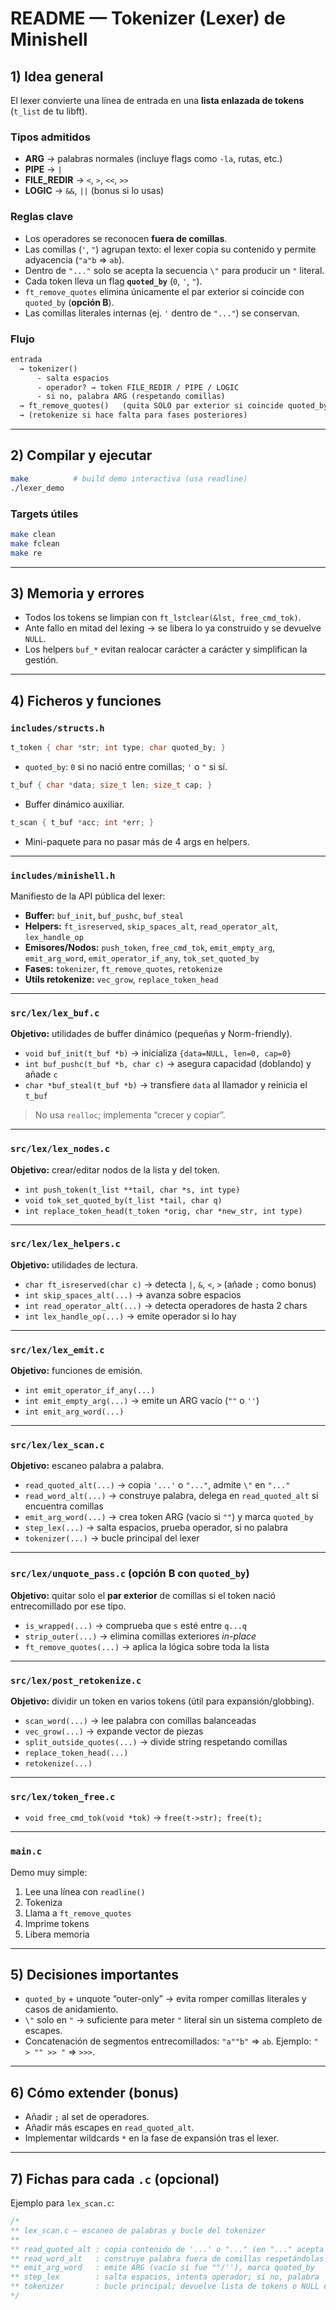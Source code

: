 # README — Tokenizer (Lexer) de Minishell

## 1) Idea general

El lexer convierte una línea de entrada en una **lista enlazada de tokens** (`t_list` de tu libft).

### Tipos admitidos
- **ARG** → palabras normales (incluye flags como `-la`, rutas, etc.)
- **PIPE** → `|`
- **FILE_REDIR** → `<`, `>`, `<<`, `>>`
- **LOGIC** → `&&`, `||` (bonus si lo usas)

### Reglas clave
- Los operadores se reconocen **fuera de comillas**.
- Las comillas (`'`, `"`) agrupan texto: el lexer copia su contenido y permite adyacencia (`"a"b` ⇒ `ab`).
- Dentro de `"..."` solo se acepta la secuencia `\"` para producir un `"` literal.
- Cada token lleva un flag **`quoted_by`** (`0`, `'`, `"`).
- `ft_remove_quotes` elimina únicamente el par exterior si coincide con `quoted_by` (**opción B**).
- Las comillas literales internas (ej. `'` dentro de `"..."`) se conservan.

### Flujo
```txt
entrada
  → tokenizer()
      - salta espacios
      - operador? → token FILE_REDIR / PIPE / LOGIC
      - si no, palabra ARG (respetando comillas)
  → ft_remove_quotes()   (quita SOLO par exterior si coincide quoted_by)
  → (retokenize si hace falta para fases posteriores)
```

---

## 2) Compilar y ejecutar

```sh
make          # build demo interactiva (usa readline)
./lexer_demo
```

### Targets útiles
```sh
make clean
make fclean
make re
```

---

## 3) Memoria y errores
- Todos los tokens se limpian con `ft_lstclear(&lst, free_cmd_tok)`.
- Ante fallo en mitad del lexing → se libera lo ya construido y se devuelve `NULL`.
- Los helpers `buf_*` evitan realocar carácter a carácter y simplifican la gestión.

---

## 4) Ficheros y funciones

### `includes/structs.h`
```c
t_token { char *str; int type; char quoted_by; }
```
- `quoted_by`: `0` si no nació entre comillas; `'` o `"` si sí.

```c
t_buf { char *data; size_t len; size_t cap; }
```
- Buffer dinámico auxiliar.

```c
t_scan { t_buf *acc; int *err; }
```
- Mini-paquete para no pasar más de 4 args en helpers.

---

### `includes/minishell.h`
Manifiesto de la API pública del lexer:

- **Buffer:** `buf_init`, `buf_pushc`, `buf_steal`
- **Helpers:** `ft_isreserved`, `skip_spaces_alt`, `read_operator_alt`, `lex_handle_op`
- **Emisores/Nodos:** `push_token`, `free_cmd_tok`, `emit_empty_arg`, `emit_arg_word`, `emit_operator_if_any`, `tok_set_quoted_by`
- **Fases:** `tokenizer`, `ft_remove_quotes`, `retokenize`
- **Utils retokenize:** `vec_grow`, `replace_token_head`

---

### `src/lex/lex_buf.c`
**Objetivo:** utilidades de buffer dinámico (pequeñas y Norm-friendly).

- `void buf_init(t_buf *b)` → inicializa `{data=NULL, len=0, cap=0}`
- `int buf_pushc(t_buf *b, char c)` → asegura capacidad (doblando) y añade `c`
- `char *buf_steal(t_buf *b)` → transfiere `data` al llamador y reinicia el `t_buf`

> No usa `realloc`; implementa “crecer y copiar”.

---

### `src/lex/lex_nodes.c`
**Objetivo:** crear/editar nodos de la lista y del token.

- `int push_token(t_list **tail, char *s, int type)`
- `void tok_set_quoted_by(t_list *tail, char q)`
- `int replace_token_head(t_token *orig, char *new_str, int type)`

---

### `src/lex/lex_helpers.c`
**Objetivo:** utilidades de lectura.

- `char ft_isreserved(char c)` → detecta `|`, `&`, `<`, `>` (añade `;` como bonus)
- `int skip_spaces_alt(...)` → avanza sobre espacios
- `int read_operator_alt(...)` → detecta operadores de hasta 2 chars
- `int lex_handle_op(...)` → emite operador si lo hay

---

### `src/lex/lex_emit.c`
**Objetivo:** funciones de emisión.

- `int emit_operator_if_any(...)`
- `int emit_empty_arg(...)` → emite un ARG vacío (`""` o `''`)
- `int emit_arg_word(...)`

---

### `src/lex/lex_scan.c`
**Objetivo:** escaneo palabra a palabra.

- `read_quoted_alt(...)` → copia `'...'` o `"..."`, admite `\"` en `"..."`
- `read_word_alt(...)` → construye palabra, delega en `read_quoted_alt` si encuentra comillas
- `emit_arg_word(...)` → crea token ARG (vacío si `""`) y marca `quoted_by`
- `step_lex(...)` → salta espacios, prueba operador, si no palabra
- `tokenizer(...)` → bucle principal del lexer

---

### `src/lex/unquote_pass.c` (opción B con `quoted_by`)
**Objetivo:** quitar solo el **par exterior** de comillas si el token nació entrecomillado por ese tipo.

- `is_wrapped(...)` → comprueba que `s` esté entre `q...q`
- `strip_outer(...)` → elimina comillas exteriores *in-place*
- `ft_remove_quotes(...)` → aplica la lógica sobre toda la lista

---

### `src/lex/post_retokenize.c`
**Objetivo:** dividir un token en varios tokens (útil para expansión/globbing).

- `scan_word(...)` → lee palabra con comillas balanceadas
- `vec_grow(...)` → expande vector de piezas
- `split_outside_quotes(...)` → divide string respetando comillas
- `replace_token_head(...)`
- `retokenize(...)`

---

### `src/lex/token_free.c`
- `void free_cmd_tok(void *tok)` → `free(t->str); free(t);`

---

### `main.c`
Demo muy simple:
1. Lee una línea con `readline()`
2. Tokeniza
3. Llama a `ft_remove_quotes`
4. Imprime tokens
5. Libera memoria

---

## 5) Decisiones importantes
- `quoted_by` + unquote “outer-only” → evita romper comillas literales y casos de anidamiento.
- `\"` solo en `"` → suficiente para meter `"` literal sin un sistema completo de escapes.
- Concatenación de segmentos entrecomillados: `"a""b"` ⇒ `ab`.
  Ejemplo: `" > "" >> "` ⇒ `>>>`.

---

## 6) Cómo extender (bonus)
- Añadir `;` al set de operadores.
- Añadir más escapes en `read_quoted_alt`.
- Implementar wildcards `*` en la fase de expansión tras el lexer.

---

## 7) Fichas para cada `.c` (opcional)

Ejemplo para `lex_scan.c`:

```c
/*
** lex_scan.c — escaneo de palabras y bucle del tokenizer
**
** read_quoted_alt : copia contenido de '...' o "..." (en "..." acepta \" -> ")
** read_word_alt   : construye palabra fuera de comillas respetándolas
** emit_arg_word   : emite ARG (vacío si fue ""/''), marca quoted_by
** step_lex        : salta espacios, intenta operador; si no, palabra
** tokenizer       : bucle principal; devuelve lista de tokens o NULL en error
*/
```
